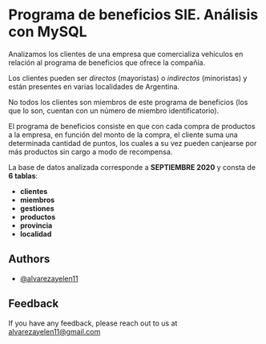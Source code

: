 # Programa de beneficios SIE. Análisis con MySQL

Analizamos los clientes de una empresa que comercializa vehículos en relación al programa de beneficios que ofrece la compañía. 

Los clientes pueden ser *directos* (mayoristas) o *indirectos* (minoristas) y están presentes en varias localidades de Argentina.

No todos los clientes son miembros de este programa de beneficios (los que lo son, cuentan con un número de miembro identificatorio).

El programa de beneficios consiste en que con cada compra de productos a la empresa, en función del monto de la compra, el cliente suma una determinada cantidad de puntos, los cuales a su vez pueden canjearse por más productos sin cargo a modo de recompensa.

La base de datos analizada corresponde a **SEPTIEMBRE 2020** y consta de **6 tablas**: 
- **clientes**
- **miembros**
- **gestiones**
- **productos**
- **provincia**
- **localidad**


## Authors

- [@alvarezayelen11](https://github.com/alvarezayelen11)


## Feedback

If you have any feedback, please reach out to us at alvarezayelen11@gmail.com
